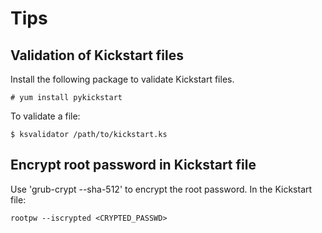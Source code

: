 # Tips

## Validation of Kickstart files

Install the following package to validate Kickstart files.

    # yum install pykickstart

To validate a file:

    $ ksvalidator /path/to/kickstart.ks

## Encrypt root password in Kickstart file

Use 'grub-crypt --sha-512' to encrypt the root password. In the Kickstart file:

    rootpw --iscrypted <CRYPTED_PASSWD>
